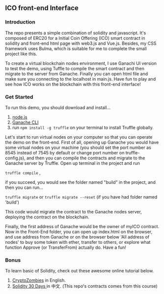 ## ICO front-end Interface

### Introduction

The repo presents a simple combination of solidity and javascript.
It's composed of ERC20 for a Initial Coin Offering (ICO) smart contract in solidity and front-end html page with web3.js and Vue.js. Besides, my CSS framework uses Bulma, which is suitable for me to complete the small project like this.

To create a virtual blockchain nodes environment, I use Ganachi UI version to test the demo, using Tuffle to compile the smart contract and then migrate to the server from Ganache. Finally you can open html file and make sure you connecting to the localhost in main.js. Have fun to play and see how ICO works on the blockchain with this front-end interface!

### Get Started

To run this demo, you should download and install...

1. [node.js](https://nodejs.org/en/)
2. [Ganache CLI](https://truffleframework.com/ganache)
3. run `npm install -g truffle` on your terminal to install Truffle globally.

Let's start to run virtual nodes on your computer so that you can operate the demo on the front-end. First of all, opening up Ganache you would have some virtual nodes on your machine (you should set the port number as 8545 instead of 7545 by default or change port number on truffle-config.js), and then you can compile the contracts and migrate to the Ganache server by Truffle. Open up terminal in the project and run

`truffle compile` , 

if you succeed, you would see the folder named "build" in the project, and then you can run...

`truffle migrate` or `truffle migrate --reset` (if you have had folder named 'build')

This code would migrate the contract to the Ganache nodes server, deploying the contract on the blockchain.

Finally, the first address of Ganache would be the owner of myICO contract. Now in the Front-End folder, you can open up index.html on the browser, and use address from Ganache or on the browser below 'All address of nodes' to buy some token with ether, transfer to others, or explore what function Approve (or TransferFrom) actually do. Have a fun!

### Bonus
To learn basic of Solidity, check out these awesome online tutorial below.

1. [CryptoZombies](https://cryptozombies.io/en/course) in English.
2. [Solidity 30 Days ](https://www.youtube.com/watch?v=z2FEikbDqoA&list=PLHmOMPRfmOxSJcrlwyandWYiuP9ZAMYoF) in 中文. (This repo's contracts comes from this course)

